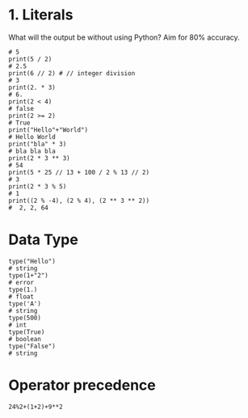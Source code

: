 # 1. Literals
What will the output be without using Python? Aim for 80% accuracy.

``` print(5 + 2 - 2)
# 5
print(5 / 2)
# 2.5
print(6 // 2) # // integer division
# 3
print(2. * 3)
# 6.
print(2 < 4)
# false
print(2 >= 2)
# True
print("Hello"+"World")
# Hello World 
print("bla" * 3)
# bla bla bla 
print(2 * 3 ** 3)
# 54
print(5 * 25 // 13 + 100 / 2 % 13 // 2)
# 3
print(2 * 3 % 5)
# 1
print((2 % -4), (2 % 4), (2 ** 3 ** 2))
#  2, 2, 64
```


# Data Type

```
type("Hello")
# string
type(1+"2")
# error
type(1.)
# float
type('A')
# string
type(500)
# int
type(True)
# boolean
type("False")
# string
```

# Operator precedence

```
24%2+(1+2)+9**2
```





